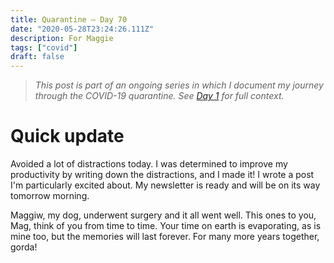 ```yaml
---
title: Quarantine — Day 70
date: "2020-05-28T23:24:26.111Z"
description: For Maggie
tags: ["covid"]
draft: false
---
```


> *This post is part of an ongoing series in which I document my journey through the COVID-19 quarantine. See [Day 1](/quarantine/quarantine-day-1) for full context.*

<div class="divider"></div>

# Quick update

Avoided a lot of distractions today. I was determined to improve my productivity by writing down the distractions, and I made it! I wrote a post I'm particularly excited about. My newsletter is ready and will be on its way tomorrow morning.

Maggiw, my dog, underwent surgery and it all went well. This ones to you, Mag, think of you from time to time. Your time on earth is evaporating, as is mine too, but the memories will last forever. For many more years together, gorda!
